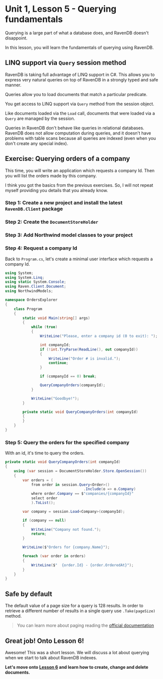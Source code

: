 # Unit 1, Lesson 5 - Querying fundamentals

Querying is a large part of what a database does, and RavenDB doesn't disappoint.

In this lesson, you will learn the fundamentals of querying using RavenDB.

## LINQ support via `Query` session method

RavenDB is taking full advantage of LINQ support in C#. This allows you to 
express very natural queries on top of RavenDB in a strongly typed and safe
manner. 

Queries allow you to load documents that match a particular predicate.

You get access to LINQ support via `Query` method from the session object.

Like documents loaded via the `Load` call, documents that were loaded via a 
`Query` are managed by the session.

Queries in RavenDB don't behave like queries in relational databases. RavenDB
does not allow computation during queries, and it doesn't have problems with
table scans because all queries are indexed (even when you don't create any
special index).

## Exercise: Querying orders of a company

This time, you will write an application which requests a company Id. Then 
you will list the orders made by this company.

I think you got the basics from the previous exercises. So, I will not repeat 
myself providing you details that you already know.

### Step 1: Create a new project and install the latest `RavenDB.Client` package

### Step 2: Create the `DocumentStoreHolder`

### Step 3: Add Northwind model classes to your project

### Step 4: Request a company Id

Back to `Program.cs`, let's create a minimal user interface which requests a
company Id.

````csharp
using System;
using System.Linq;
using static System.Console;
using Raven.Client.Document;
using NorthwindModels;

namespace OrdersExplorer
{
    class Program
    {
        static void Main(string[] args)
        {
            while (true)
            {
                WriteLine("Please, enter a company id (0 to exit): ");

                int companyId;
                if (!int.TryParse(ReadLine(), out companyId))
                {
                    WriteLine("Order # is invalid.");
                    continue;
                }

                if (companyId == 0) break;

                QueryCompanyOrders(companyId);
            }

            WriteLine("Goodbye!");
        }

        private static void QueryCompanyOrders(int companyId)
        {
        }
    }
}
````

### Step 5: Query the orders for the specified company

With an id, it's time to query the orders. 

````csharp
private static void QueryCompanyOrders(int companyId)
{
    using (var session = DocumentStoreHolder.Store.OpenSession())
    {
        var orders = (
            from order in session.Query<Order>()
                                    .Include(o => o.Company)
            where order.Company == $"companies/{companyId}"
            select order
            ).ToList();

        var company = session.Load<Company>(companyId);

        if (company == null)
        {
            WriteLine("Company not found.");
            return;
        }

        WriteLine($"Orders for {company.Name}");

        foreach (var order in orders)
        {
            WriteLine($"  {order.Id} - {order.OrderedAt}");
        }
    }
}
````
## Safe by default

The default value of a page size for a query is 128 results. In order to retrieve a different number of results in a single query use `.Take(pageSize)` method.

> You can learn more about paging reading the [official documentation](http://ravendb.net/docs/article-page/latest/csharp/indexes/querying/paging)

## Great job! Onto Lesson 6!

Awesome! This was a short lesson. We will discuss a lot about querying when we 
start to talk about RavenDB indexes.

**Let's move onto [Lesson 6](../lesson6/README.md) and learn how to create, change and delete documents.**


